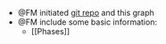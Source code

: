 - @FM initiated [git repo](https://github.com/inbo/guidelines_monitoring_networks) and this graph
- @FM include some basic information:
	- [[Phases]]